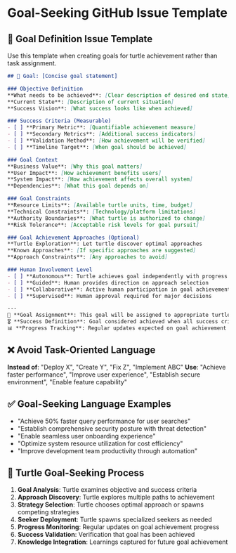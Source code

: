 # Goal-Seeking GitHub Issue Template

## 🐢 Goal Definition Issue Template
Use this template when creating goals for turtle achievement rather than task assignment.

```markdown
## 🎯 Goal: [Concise goal statement]

### Objective Definition
**What needs to be achieved**: [Clear description of desired end state]
**Current State**: [Description of current situation]  
**Success Vision**: [What success looks like when achieved]

### Success Criteria (Measurable)
- [ ] **Primary Metric**: [Quantifiable achievement measure]
- [ ] **Secondary Metrics**: [Additional success indicators]  
- [ ] **Validation Method**: [How achievement will be verified]
- [ ] **Timeline Target**: [When goal should be achieved]

### Goal Context
**Business Value**: [Why this goal matters]
**User Impact**: [How achievement benefits users]
**System Impact**: [How achievement affects overall system]
**Dependencies**: [What this goal depends on]

### Goal Constraints  
**Resource Limits**: [Available turtle units, time, budget]
**Technical Constraints**: [Technology/platform limitations]
**Authority Boundaries**: [What turtle is authorized to change]
**Risk Tolerance**: [Acceptable risk levels for goal pursuit]

### Goal Achievement Approaches (Optional)
**Turtle Exploration**: Let turtle discover optimal approaches
**Known Approaches**: [If specific approaches are suggested]
**Approach Constraints**: [Any approaches to avoid]

### Human Involvement Level
- [ ] **Autonomous**: Turtle achieves goal independently with progress reports
- [ ] **Guided**: Human provides direction on approach selection  
- [ ] **Collaborative**: Active human participation in goal achievement
- [ ] **Supervised**: Human approval required for major decisions

---
🐢 **Goal Assignment**: This goal will be assigned to appropriate turtle seeker for achievement
🎖️ **Success Definition**: Goal considered achieved when all success criteria met
📊 **Progress Tracking**: Regular updates expected on goal achievement progress  
```

## ❌ Avoid Task-Oriented Language
**Instead of**: "Deploy X", "Create Y", "Fix Z", "Implement ABC"
**Use**: "Achieve faster performance", "Improve user experience", "Establish secure environment", "Enable feature capability"

## ✅ Goal-Seeking Language Examples
- "Achieve 50% faster query performance for user searches"  
- "Establish comprehensive security posture with threat detection"
- "Enable seamless user onboarding experience"
- "Optimize system resource utilization for cost efficiency"  
- "Improve development team productivity through automation"

## 🐢 Turtle Goal-Seeking Process
1. **Goal Analysis**: Turtle examines objective and success criteria
2. **Approach Discovery**: Turtle explores multiple paths to achievement  
3. **Strategy Selection**: Turtle chooses optimal approach or spawns competing strategies
4. **Seeker Deployment**: Turtle spawns specialized seekers as needed
5. **Progress Monitoring**: Regular updates on goal achievement progress
6. **Success Validation**: Verification that goal has been achieved
7. **Knowledge Integration**: Learnings captured for future goal achievement